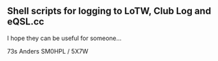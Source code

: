 ## Shell scripts for logging to LoTW, Club Log and eQSL.cc

I hope they can be useful for someone...

73s Anders SM0HPL / 5X7W
